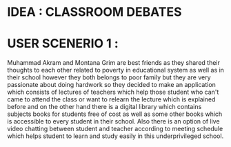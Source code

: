 # IDEA : CLASSROOM DEBATES

# USER SCENERIO 1 :

Muhammad Akram and Montana Grim are best friends as they shared their thoughts to each other related to poverty in educational system as well as in their school however they both belongs to poor family but they are very passionate about doing hardwork so they decided to make an application which consists of lectures of teachers which help those student who can't came to attend the class or want to relearn the lecture which is explained before and on the other hand there is a digital library which contains subjects books for students free of cost as well as some other books which is accessible to every student in their school. Also there is an option of live video chatting between student and teacher according to meeting schedule which helps student to learn and study easily in this underprivileged school.
